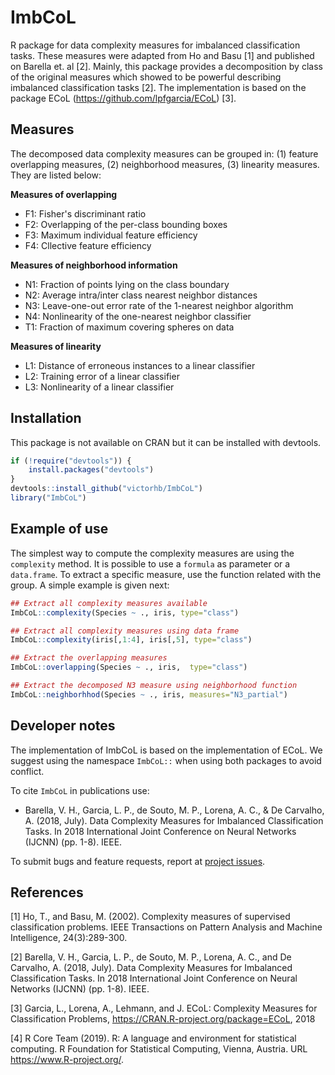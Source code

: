 # ImbCoL
R package for data complexity measures for imbalanced classification tasks. These measures were adapted from Ho and Basu [1] and published on Barella et. al [2]. Mainly, this package provides a decomposition by class of the original measures which showed to be powerful describing imbalanced classification tasks [2]. The implementation is based on the package ECoL (https://github.com/lpfgarcia/ECoL) [3].

## Measures

The decomposed data complexity measures can be grouped in: (1) feature overlapping measures, (2) neighborhood measures, (3) linearity measures. They are listed below:

**Measures of overlapping** 

* F1: Fisher's discriminant ratio
* F2: Overlapping of the per-class bounding boxes
* F3: Maximum individual feature efficiency
* F4: Cllective feature efficiency

**Measures of neighborhood information** 

* N1: Fraction of points lying on the class boundary
* N2: Average intra/inter class nearest neighbor distances
* N3: Leave-one-out error rate of the 1-nearest neighbor algorithm
* N4: Nonlinearity of the one-nearest neighbor classifier
* T1: Fraction of maximum covering spheres on data

**Measures of linearity** 

* L1: Distance of erroneous instances to a linear classifier
* L2: Training error of a linear classifier
* L3: Nonlinearity of a linear classifier

## Installation

This package is not available on CRAN but it can be installed with devtools.

```r
if (!require("devtools")) {
    install.packages("devtools")
}
devtools::install_github("victorhb/ImbCoL")
library("ImbCoL")
```
## Example of use

The simplest way to compute the complexity measures are using the `complexity` method. It is possible to use a `formula` as parameter or a `data.frame`. To extract a specific measure, use the function related with the group. A simple example is given next:

```r
## Extract all complexity measures available
ImbCoL::complexity(Species ~ ., iris, type="class")

## Extract all complexity measures using data frame
ImbCoL::complexity(iris[,1:4], iris[,5], type="class")

## Extract the overlapping measures
ImbCoL::overlapping(Species ~ ., iris,  type="class")

## Extract the decomposed N3 measure using neighborhood function
ImbCoL::neighborhhod(Species ~ ., iris, measures="N3_partial")
```

## Developer notes

The implementation of ImbCoL is based on the implementation of ECoL. We suggest using the namespace `ImbCoL::` when using both packages to avoid conflict.

To cite `ImbCoL` in publications use: 

* Barella, V. H., Garcia, L. P., de Souto, M. P., Lorena, A. C., & De Carvalho, A. (2018, July). Data Complexity Measures for Imbalanced Classification Tasks. In 2018 International Joint Conference on Neural Networks (IJCNN) (pp. 1-8). IEEE.

To submit bugs and feature requests, report at [project issues](https://github.com/victorhb/ImbCoL/issues).

## References

[1] Ho, T., and Basu, M. (2002). Complexity measures of supervised classification problems. IEEE Transactions on Pattern Analysis and Machine Intelligence, 24(3):289-300.

[2] Barella, V. H., Garcia, L. P., de Souto, M. P., Lorena, A. C., and De Carvalho, A. (2018, July). Data Complexity Measures for Imbalanced Classification Tasks. In 2018 International Joint Conference on Neural Networks (IJCNN) (pp. 1-8). IEEE.

[3] Garcia, L., Lorena, A., Lehmann, and J.  ECoL:   Complexity   Measures   for   Classification   Problems,   https://CRAN.R-project.org/package=ECoL, 2018

[4] R Core Team (2019). R: A language and environment for statistical computing. R Foundation for Statistical Computing, Vienna, Austria. URL https://www.R-project.org/.

